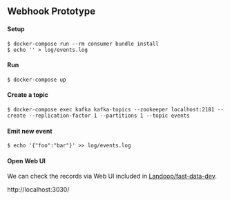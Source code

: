 ## Webhook Prototype

#### Setup

```
$ docker-compose run --rm consumer bundle install
$ echo '' > log/events.log
```

#### Run

```
$ docker-compose up
```

#### Create a topic

```
$ docker-compose exec kafka kafka-topics --zookeeper localhost:2181 --create --replication-factor 1 --partitions 1 --topic events
```

#### Emit new event

```
$ echo '{"foo":"bar"}' >> log/events.log
```

#### Open Web UI

We can check the records via Web UI included in [Landoop/fast-data-dev](https://github.com/Landoop/fast-data-dev).

http://localhost:3030/
